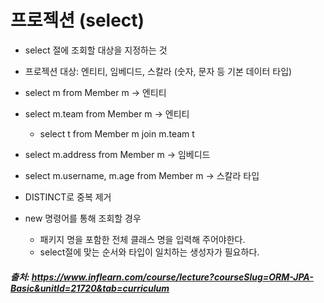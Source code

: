 # 프로젝션 (select)

- select 절에 조회할 대상을 지정하는 것
- 프로젝션 대상: 엔티티, 임베디드, 스칼라 (숫자, 문자 등 기본 데이터 타입)
- select m from Member m -> 엔티티
- select m.team from Member m -> 엔티티
  - select t from Member m join m.team t
- select m.address from Member m -> 임베디드
- select m.username, m.age from Member m -> 스칼라 타입
- DISTINCT로 중복 제거


- new 명령어를 통해 조회할 경우
  - 패키지 명을 포함한 전체 클래스 명을 입력해 주어야한다.
  - select절에 맞는 순서와 타입이 일치하는 생성자가 필요하다. 


##### 출처: https://www.inflearn.com/course/lecture?courseSlug=ORM-JPA-Basic&unitId=21720&tab=curriculum